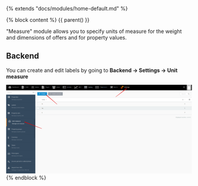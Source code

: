 {% extends "docs/modules/home-default.md" %}

{% block content %}
{{ parent() }}

"Measure" module allows you to specify units of measure for the weight and dimensions of offers and for property values.

## Backend

You can create and edit labels by going to **Backend -> Settings -> Unit measure**

![](./../../assets/images/backend-measure-1.png)
{% endblock %}
